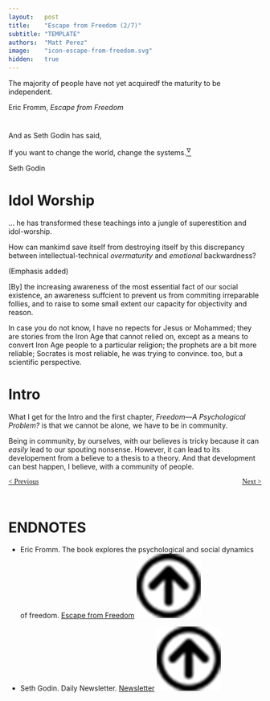 ```yaml
---
layout:   post
title:    "Escape from Freedom (2/7)"
subtitle: "TEMPLATE"
authors:  "Matt Perez"
image:    "icon-escape-from-freedom.svg"
hidden:   true
---
```


<div style='display:none; '>
 <p><em>Escape from Freedom</em> was published in 1941. Pim de Morre, co-founder of <em>Corporate Rebels</em>, reminded me of <em>Escape from Freedom</em> which I first read when I was 18-19 years old (I am a mere 73 now).</p>

 <p>Man &hellip; worships power, money, the sovereign state, the nation.</p>
 
 <p id="_signature">Eric Fromm, <em>Escape from Freedom</em></p>
</div>

<div class="_citation">
 <p>The majority of people have not yet acquiredf the maturity to be independent.</p>
 <p id="_signature">Eric Fromm, <em>Escape from Freedom</em>
</div>

<h1></h1>
 <p>And as Seth Godin has said,</p>
  <div class="_citation">
   <p>If you want to change the world, change the systems.<a href='#en02'><sup id='bm02'>&hairsp;&nabla;&hairsp;</sup></a></p>
   <p id="_signature">Seth Godin</p>
  </div>

<h1>Idol Worship</h1>
 <div class="_citation">
  <p>&hellip; he has transformed these teachings into a jungle of superestition and idol-worship.</p>
  <p>How can mankimd save itself from destroying itself by this discrepancy between intellectual-technical <em>overmaturity</em> and <em>emotional</em> backwardness?</p>
  <p>(Emphasis added)</p>
  <p>[By] the increasing awareness of the most essential fact of our social existence, an awareness suffcient to prevent us from commiting irreparable follies, and to raise to some small extent our capacity for objectivity and reason.</p>
 </div>

<p>In case you do not know, I have no repects for Jesus or Mohammed; they are stories from the Iron Age that cannot relied on, except as a means to convert Iron Age people to a particular religion; the prophets are a bit more reliable; Socrates is most reliable, he was trying to convince. too, but a scientific perspective.</p>

<h1>Intro</h1>
 <p>What I get for the Intro and the first chapter, <em>Freedom&mdash;A Psychological Problem?</em> is that we cannot be alone, we have to be in community.</p>
 <p>Being in community, by ourselves, with our believes is tricky because it can <em>easily</em> lead to our spouting nonsense. However, it can lead to its developement from a believe to a thesis to a theory. And that development can best happen, I believe, with a community of people.</p>

<div style="margin-bottom:1in; font-family: American Typewriter, serif; ">
 <span style="float:left; ">
  <a href="https://radicalcompanies.com/2024/12/21/escape-from-freedom">&lt; Previous</a>
 </span>
 <span style="float:right; ">
  <a href="https://radicalcompanies.com/2024/12/23/escape-from-freedom">Next &gt;</a>
 </span>
</div>

<h1 class="_section">ENDNOTES</h1>
 <ul>
  <li id="en01">
   <p class="_list-item">
    Eric Fromm.
    The book explores the psychological and social dynamics of freedom.
    <a href="https://www.amazon.com/Escape-Freedom-Erich-Fromm/dp/0805031499" target="_blank">Escape from Freedom</a>
    <a class="_uparrow" href="#bm01"><img src="/assets/img/arrow-up-icon.png"></a>
   </p>
  </li>
  <li id="en02">
   <p class="_list-item">
    Seth Godin.
    Daily Newsletter.
    <a href="https://seths.blog/2024/12/our-new-school/" target="_blank">Newsletter</a>
    <a class="_uparrow" href="#bm02"><img src="/assets/img/arrow-up-icon.png"></a>
   </p>
  </li>
 </ul>
